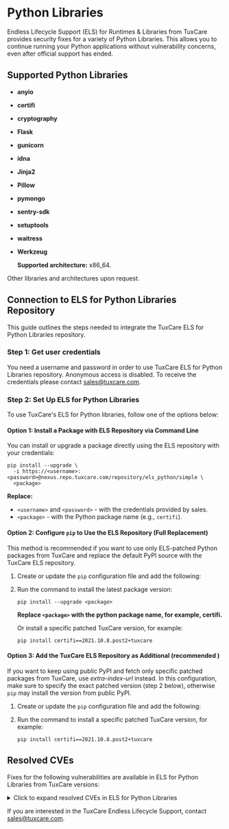 # Python Libraries

Endless Lifecycle Support (ELS) for Runtimes & Libraries from TuxCare provides security fixes for a variety of Python Libraries. This allows you to continue running your Python applications without vulnerability concerns, even after official support has ended.

## Supported Python Libraries

* **anyio**
* **certifi**
* **cryptography**
* **Flask**
* **gunicorn**
* **idna**
* **Jinja2**
* **Pillow**
* **pymongo**
* **sentry-sdk**
* **setuptools**
* **waitress**
* **Werkzeug**

  **Supported architecture:** x86_64.

Other libraries and architectures upon request.

## Connection to ELS for Python Libraries Repository

This guide outlines the steps needed to integrate the TuxCare ELS for Python Libraries repository.

### Step 1: Get user credentials

You need a username and password in order to use TuxCare ELS for Python Libraries repository. Anonymous access is disabled. To receive the credentials please contact [sales@tuxcare.com](mailto:sales@tuxcare.com).

### Step 2: Set Up ELS for Python Libraries

To use TuxCare's ELS for Python libraries, follow one of the options below:

#### Option 1: Install a Package with ELS Repository via Command Line

You can install or upgrade a package directly using the ELS repository with your credentials:

<CodeWithCopy>

```text
pip install --upgrade \
  -i https://<username>:<password>@nexus.repo.tuxcare.com/repository/els_python/simple \
  <package>
```

</CodeWithCopy>

**Replace:**
* `<username>` and `<password>` - with the credentials provided by sales.  
* `<package>` - with the Python package name (e.g., `certifi`).

#### Option 2: Configure `pip` to Use the ELS Repository (Full Replacement)

This method is recommended if you want to use only ELS-patched Python packages from TuxCare and replace the default PyPI source with the TuxCare ELS repository. 

1. Create or update the `pip` configuration file and add the following:

   <CodeTabs :tabs="[
   { title: 'Linux/macOS (~/.pip/pip.conf)', content:
   `[global]
   index-url = https://username:password@nexus.repo.tuxcare.com/repository/els_python/simple` },
   { title: 'Windows (%APPDATA%\pip\pip.ini)', content:
   `[global]
   index-url = https://username:password@nexus.repo.tuxcare.com/repository/els_python/simple` }
   ]" />

2. Run the command to install the latest package version:

   <CodeWithCopy>

   ```text
   pip install --upgrade <package>
   ```

   </CodeWithCopy>

   **Replace `<package>` with the python package name, for example, certifi.**

   Or install a specific patched TuxCare version, for example:

   <CodeWithCopy>

   ```text
   pip install certifi==2021.10.8.post2+tuxcare
   ```

   </CodeWithCopy>

#### Option 3: Add the TuxCare ELS Repository as Additional (recommended )

If you want to keep using public PyPI and fetch only specific patched packages from TuxCare, use *extra-index-url* instead. In this configuration, make sure to specify the exact patched version (step 2 below), otherwise `pip` may install the version from public PyPI.

1. Create or update the `pip` configuration file and add the following:

   <CodeTabs :tabs="[
   { title: 'Linux/macOS (~/.pip/pip.conf)', content:
   `[global]
   extra-index-url = https://username:password@nexus.repo.tuxcare.com/repository/els_python/simple` },
   { title: 'Windows (%APPDATA%\pip\pip.ini)', content:
   `[global]
   extra-index-url = https://username:password@nexus.repo.tuxcare.com/repository/els_python/simple` }
   ]" />

2. Run the command to install a specific patched TuxCare version, for example:

   <CodeWithCopy>

   ```text
   pip install certifi==2021.10.8.post2+tuxcare
   ```

   </CodeWithCopy>

## Resolved CVEs

Fixes for the following vulnerabilities are available in ELS for Python Libraries from TuxCare versions:

<details>
  <summary>Click to expand resolved CVEs in ELS for Python Libraries</summary>

| CVE ID              | Severity | Library      | Vulnerable Version | Safe Version |
| :-----------------: | :------: | :----------: | :----------------: | :----------: |
| GHSA-56pw-mpj4-fxww | High     | pillow       | 9.4.0              | 9.4.0.post2+tuxcare |
| GHSA-h4gh-qq45-vh27 | Medium   | cryptography | 42.0.8             | 42.0.8.post1+tuxcare |
| CVE-2019-6446       | Critical | numpy        | 1.16.0             | 1.16.0.post1+tuxcare |
| CVE-2020-7695       | High     | uvicorn      | 0.11.6             | 0.11.6.post1+tuxcare |
| CVE-2021-41945      | N/A      | httpx        | 0.22.0             | 0.22.0.post1+tuxcare |
| CVE-2022-23491      | High     | certifi      | 2021.10.8          | 2021.10.08.post2+tuxcare |
| CVE-2023-4863       | High     | pillow       | 9.4.0              | 9.4.0.post2+tuxcare |
| CVE-2023-4863       | High     | pillow       | 9.5.0              | 9.5.0.post1+tuxcare |
| CVE-2023-23934      | Low      | werkzeug     | 1.0.1              | 1.0.1.post3+tuxcare |
| CVE-2023-23969      | High     | django       | 4.0                | 4.0.post1+tuxcare |
| CVE-2023-24580      | High     | django       | 4.0                | 4.0.post1+tuxcare |
| CVE-2023-25577      | High     | werkzeug     | 1.0.1	            | 1.0.1.post1+tuxcare<br>1.0.1.post2+tuxcare<br>1.0.1.post3+tuxcare |
| CVE-2023-30861      | High     | flask        | 1.1.2              | 1.1.2.post1+tuxcare |
| CVE-2023-30861      | High     | flask        | 1.1.2              | 2.2.1.post1+tuxcare |
| CVE-2023-32681      | Medium   | requests     | 2.25.1             | 2.25.1.post1+tuxcare |
| CVE-2023-32681      | Medium   | requests     | 2.30.0             | 2.30.0.post1+tuxcare |
| CVE-2023-37276      | High     | aiohttp      | 3.8.4              | 3.8.4.post1+tuxcare |
| CVE-2023-37920      | Critical | certifi      | 2021.10.8          | 2021.10.08.post1+tuxcare<br>2021.10.08.post2+tuxcare |
| CVE-2023-37920      | Critical | certifi      | 2022.12.7          | 2022.12.07.post1+tuxcare<br>2022.12.07.post2+tuxcare |
| CVE-2023-44271      | High     | pillow       | 9.4.0              | 9.4.0.post1+tuxcare |
| CVE-2023-47627      | High     | aiohttp      | 3.8.5              | 3.8.5.post1+tuxcare |
| CVE-2023-50447      | High     | pillow       | 9.4.0              | 9.4.0.post2+tuxcare |
| CVE-2023-50447      | High     | pillow       | 9.5.0              | 9.5.0.post1+tuxcare |
| CVE-2024-3651       | High     | idna         | 2.1                | 2.1.post1+tuxcare |
| CVE-2024-5629       | N/A      | pymongo      | 3.13.0             | 3.13.0.post1+tuxcare |
| CVE-2024-6345       | High     | setuptools   | 65.5.1             | 65.5.1.post1+tuxcare |
| CVE-2024-6827       | High     | gunicorn     | 22.0.0             | 22.0.0.post1+tuxcare |
| CVE-2024-7923       | Critical | gunicorn     | 20.1.0             | 20.1.0.post2+tuxcare |
| CVE-2024-12797      | High     | cryptography | 42.0.8             | 42.0.8.post1+tuxcare |
| CVE-2024-12797      | N/A      | cryptography | 43.0.1             | 43.0.1.post1+tuxcare |
| CVE-2024-12797      | N/A      | cryptography | 43.0.3             | 43.0.3.post1+tuxcare |
| CVE-2024-22195      | Medium   | jinja2       | 2.11.3             | 2.11.3.post1+tuxcare<br>2.11.3.post2+tuxcare |
| CVE-2024-24680      | High     | django       | 5.0.1              | 5.0.1.post1+tuxcare |
| CVE-2024-24762      | High     | fastapi      | 0.104.1            | 0.104.1.post1+tuxcare |
| CVE-2024-27351      | Medium   | django       | 5.0.2              | 5.0.2.post1+tuxcare |
| CVE-2024-28219      | Medium   | pillow       | 9.4.0              | 9.4.0.post3+tuxcare |
| CVE-2024-34064      | Medium   | jinja2       | 2.11.3             | 2.11.3.post1+tuxcare<br>2.11.3.post2+tuxcare |
| CVE-2024-39689      | High     | certifi      | 2022.12.7          | 2022.12.07.post2+tuxcare |
| CVE-2024-39689      | High     | certifi      | 2023.7.22          | 2023.07.22.post1+tuxcare |
| CVE-2024-47081      | Medium   | requests     | 2.32.3             | 2.32.3.post1+tuxcare |
| CVE-2024-49766      | Medium   | werkzeug     | 1.0.1              | 1.0.1.post1+tuxcare<br>1.0.1.post2+tuxcare<br>1.0.1.post3+tuxcare |
| CVE-2024-49767      | High     | werkzeug     | 1.0.1              | 1.0.1.post1+tuxcare<br>1.0.1.post3+tuxcare |
| CVE-2024-49768      | Medium   | waitress     | 2.1.2              | 2.1.2.post1+tuxcare<br>2.1.2.post2+tuxcare |
| CVE-2024-49769      | High     | waitress     | 2.1.2              | 2.1.2.post2+tuxcare |
| CVE-2024-52304      | High     | aiohttp      | 3.8.5              | 3.8.5.post2+tuxcare |
| CVE-2024-56326      | Medium   | jinja2       | 2.11.3             | 2.11.3.post2+tuxcare |
| CVE-2024-56374      | Medium   | django       | 5.1.4              | 5.1.4.post1+tuxcare |
| CVE-2025-27516      | Medium   | jinja2	      | 2.11.3             | 2.11.3.post2+tuxcare |
| CVE-2025-47273      | High     | setuptools   | 75.8.0             | 75.8.0.post1+tuxcare |
| CVE-2025-50817      | N/A      | future       | 1.0.0              | 1.0.0.post1+tuxcare |

**N/A (Not Available)** mean that the National Vulnerability Database (NVD) has registered this CVE, but an official CVSS severity score has not yet been assigned.

</details>

If you are interested in the TuxCare Endless Lifecycle Support, contact [sales@tuxcare.com](mailto:sales@tuxcare.com).